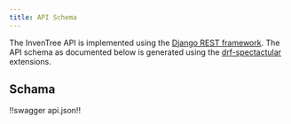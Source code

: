 ```yaml
---
title: API Schema
---
```


The InvenTree API is implemented using the [Django REST framework](https://www.django-rest-framework.org). The API schema as documented below is generated using the [drf-spectactular](https://github.com/tfranzel/drf-spectacular/) extensions.

## Schama

!!swagger api.json!!
